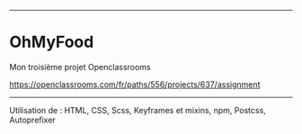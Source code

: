 ---
# OhMyFood

Mon troisième projet Openclassrooms

https://openclassrooms.com/fr/paths/556/projects/637/assignment

----
Utilisation de : HTML, CSS, Scss, Keyframes et mixins, npm, Postcss, Autoprefixer